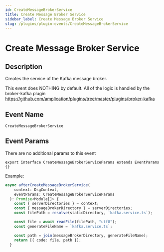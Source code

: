 ```yaml
---
id: CreateMessageBrokerService
title: Create Message Broker Service
sidebar_label: Create Message Broker Service
slug: /plugins/plugin-events/CreateMessageBrokerService
---
```

# Create Message Broker Service

## Description

Creates the service of the Kafka message broker. 

This event does NOTHING by default. All of the logic is handled by the broker-kafka plugin https://github.com/amplication/plugins/tree/master/plugins/broker-kafka

## Event Name
`CreateMessageBrokerService`

## Event Params

There are no additional params to this event
```tsx
export interface CreateMessageBrokerServiceParams extends EventParams {}
```

Example:
```ts
async afterCreateMessageBrokerService(
    context: DsgContext,
    eventParams: CreateMessageBrokerServiceParams
  ): Promise<Module[]> {
    const { serverDirectories } = context;
    const { messageBrokerDirectory } = serverDirectories;
    const filePath = resolve(staticDirectory, `kafka.service.ts`);

    const file = await readFile(filePath, "utf8");
    const generateFileName = `kafka.service.ts`;

    const path = join(messageBrokerDirectory, generateFileName);
    return [{ code: file, path }];
  }
```

